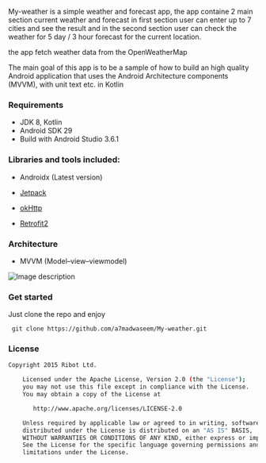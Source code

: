 
My-weather is a simple weather and forecast app, the app containe 2 main section current weather and forecast 
in first section user can enter up to 7 cities and see the result and in the second section user can check the weather for 5 day / 3 hour forecast for the current location.

the app fetch weather data from the OpenWeatherMap 

The main goal of this app is to be a sample of how to build an high quality Android application that uses the Android Architecture components (MVVM), with unit text etc. in Kotlin


### Requirements
* JDK 8, Kotlin
* Android SDK 29
* Build with Android Studio 3.6.1


### Libraries and tools included:
* Androidx (Latest version)
* [Jetpack](https://developer.android.com/jetpack)

* [okHttp](https://square.github.io/okhttp/)
* [Retrofit2](https://github.com/square/retrofit)
 

### Architecture
* MVVM (Model–view–viewmodel)

![Image description](https://miro.medium.com/max/1400/1*KnYBBZIDDeg4zVDDEcLw2A.png)

### Get started
Just clone the repo and enjoy 

``` git clone https://github.com/a7madwaseem/My-weather.git```


### License
```sh
Copyright 2015 Ribot Ltd.

    Licensed under the Apache License, Version 2.0 (the "License");
    you may not use this file except in compliance with the License.
    You may obtain a copy of the License at

       http://www.apache.org/licenses/LICENSE-2.0

    Unless required by applicable law or agreed to in writing, software
    distributed under the License is distributed on an "AS IS" BASIS,
    WITHOUT WARRANTIES OR CONDITIONS OF ANY KIND, either express or implied.
    See the License for the specific language governing permissions and
    limitations under the License.
```
